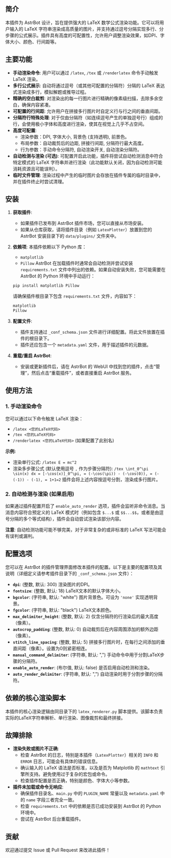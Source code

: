 

## 简介

本插件为 AstrBot 设计，旨在提供强大的 LaTeX 数学公式渲染功能。它可以将用户输入的 LaTeX 字符串渲染成高质量的图片，并支持通过逗号分隔实现多行、分步骤的公式展示。插件具有高度的可配置性，允许用户调整渲染效果，如DPI、字体大小、颜色、行间距等。

## 主要功能

* **手动渲染命令**: 用户可以通过 `/latex`, `/tex` 或 `/renderlatex` 命令手动触发 LaTeX 渲染。
* **多行公式展示**: 自动将通过逗号（或其他可配置的分隔符）分隔的 LaTeX 表达式渲染成多行，模拟解题或推导过程。
* **精确的空白裁剪**: 对渲染出的每一行图片进行精确的像素级扫描，去除多余空白，确保内容紧凑。
* **可配置的行间距**: 允许用户在拼接多行图片时自定义行与行之间的垂直间距。
* **分隔符行特殊处理**: 对于仅由分隔符（如连续逗号产生的单独逗号行）组成的行，会使用极小字体和高度进行渲染，使其在视觉上几乎不占空间。
* **高度可配置**:
    * 渲染参数：DPI, 字体大小, 背景色 (支持透明), 前景色。
    * 布局参数：自动裁剪后的边距, 拼接行间距, 分隔符行最大高度。
    * 行为参数：手动命令分隔符, 自动渲染开关, 自动渲染分隔符。
* **自动检测与渲染 (可选)**: 可配置开启此功能，插件将尝试自动检测消息中符合特定模式的 LaTeX 字符串并进行渲染（此功能默认关闭，因为自动检测可能消耗资源且可能误判）。
* **临时文件管理**: 渲染过程中产生的临时图片会存放在插件专属的临时目录中，并在插件终止时尝试清理。

## 安装

1.  **获取插件**:
    * 如果插件已发布到 AstrBot 插件市场，您可以直接从市场安装。
    * 如果从仓库获取，请将插件目录（例如 `LatexPlotter`）放置到您的 AstrBot 安装目录下的 `data/plugins/` 文件夹中。

2.  **依赖项**:
    本插件依赖以下 Python 库：
    * `matplotlib`
    * `Pillow`
    AstrBot 在加载插件时通常会自动检测并尝试安装 `requirements.txt` 文件中列出的依赖。如果自动安装失败，您可能需要在 AstrBot 的 Python 环境中手动运行：
    ```bash
    pip install matplotlib Pillow
    ```
    请确保插件根目录下包含 `requirements.txt` 文件，内容如下：
    ```txt
    matplotlib
    Pillow
    ```

3.  **配置文件**:
    * 插件支持通过 `_conf_schema.json` 文件进行详细配置。将此文件放置在插件的根目录下。
    * 插件还应包含一个 `metadata.yaml` 文件，用于描述插件的元数据。

4.  **重载/重启 AstrBot**:
    * 安装或更新插件后，请在 AstrBot 的 WebUI 中找到您的插件，点击“管理”，然后点击“重载插件”，或者直接重启 AstrBot 服务。

## 使用方法

### 1. 手动渲染命令

您可以通过以下命令触发 LaTeX 渲染：

* `/latex <您的LaTeX代码>`
* `/tex <您的LaTeX代码>`
* `/renderlatex <您的LaTeX代码>` (如果配置了此别名)

**示例:**

* 渲染单行公式:
    `/latex E = mc^2`
* 渲染多步骤公式 (默认使用逗号 `,` 作为步骤分隔符):
    `/tex \int_0^\pi \sin(x) dx = [-\cos(x)]_0^\pi, = (-\cos(\pi)) - (-\cos(0)), = (-(-1)) - (-1), = 1+1=2`
    插件会将上述内容按逗号分割，渲染成多行图片。

### 2. 自动检测与渲染 (如果启用)

如果通过插件配置开启了 `enable_auto_render` 选项，插件会监听非命令消息。当消息内容符合预定义的 LaTeX 模式时（例如包含 `$...$` 或 `$$...$$`，或者是由逗号分隔的多个等式结构），插件会自动尝试渲染该部分内容。

**注意**: 自动检测功能可能不够完美，对于非常复杂的或非标准的 LaTeX 写法可能会有误判或漏判。

## 配置选项

您可以在 AstrBot 的插件管理界面修改本插件的配置。以下是主要的配置项及其说明（详细定义请参考插件目录下的 `_conf_schema.json` 文件）：

* **`dpi`**: (整数, 默认: 300) 渲染图片的DPI。
* **`fontsize`**: (整数, 默认: 18) LaTeX文本的默认字体大小。
* **`bgcolor`**: (字符串, 默认: "white") 图片背景色。可设为 `'none'` 实现透明背景。
* **`fgcolor`**: (字符串, 默认: "black") LaTeX文本颜色。
* **`max_delimiter_height`**: (整数, 默认: 2) 仅含分隔符的行渲染后的最大高度（像素）。
* **`autocrop_padding`**: (整数, 默认: 0) 自动裁剪后在内容周围添加的额外边距（像素）。
* **`stitch_line_spacing`**: (整数, 默认: 5) 拼接多行图片时，在每行之间添加的垂直间距（像素）。设置为0则紧密相连。
* **`manual_command_delimiter`**: (字符串, 默认: ",") 手动命令中用于分割LaTeX步骤的分隔符。
* **`enable_auto_render`**: (布尔值, 默认: false) 是否启用自动检测和渲染。
* **`auto_render_delimiter`**: (字符串, 默认: ",") 自动渲染时用于分割步骤的分隔符。

## 依赖的核心渲染脚本

本插件的核心渲染逻辑由同目录下的 `latex_renderer.py` 脚本提供。该脚本负责实际的LaTeX字符串解析、单行渲染、图像裁剪和最终拼接。

## 故障排除

* **渲染失败或图片不正确**:
    * 检查 AstrBot 的日志，特别是本插件（`LatexPlotter`）相关的 `INFO` 和 `ERROR` 日志，可能会有具体的错误信息。
    * 确认输入的 LaTeX 语法是否标准，以及是否为 Matplotlib 的 `mathtext` 引擎所支持。避免使用过于复杂的宏包或命令。
    * 检查插件配置是否正确，特别是颜色、字体大小等参数。
* **插件未加载或命令无响应**:
    * 确保插件目录名、`main.py` 中的 `PLUGIN_NAME` 常量以及 `metadata.yaml` 中的 `name` 字段三者完全一致。
    * 检查 `requirements.txt` 中的依赖是否已成功安装到 AstrBot 的 Python 环境中。
    * 尝试在 AstrBot 后台重载插件。

## 贡献

欢迎通过提交 Issue 或 Pull Request 来改进此插件！



